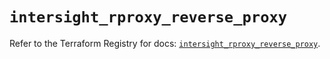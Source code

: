 # `intersight_rproxy_reverse_proxy`

Refer to the Terraform Registry for docs: [`intersight_rproxy_reverse_proxy`](https://registry.terraform.io/providers/ciscodevnet/intersight/1.0.71/docs/resources/rproxy_reverse_proxy).
